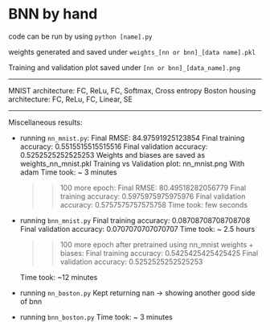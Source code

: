 # BNN by hand



code can be run by using `python [name].py`

weights generated and saved under `weights_[nn or bnn]_[data name].pkl`

Training and validation plot saved under `[nn or bnn]_[data_name].png`

----------------------------------------------------------------------
MNIST architecture: FC, ReLu, FC, Softmax, Cross entropy
Boston housing architecture: FC, ReLu, FC, Linear, SE

-----------------------------------------------------------------------

Miscellaneous results:

+ running `nn_mnist.py`:
	Final RMSE: 84.97591925123854
	Final training accuracy: 0.5515515515515516
	Final validation accuracy: 0.5252525252525253
	Weights and biases are saved as weights_nn_mnist.pkl
	Training vs Validation plot: nn_mnist.png
	With adam
	Time took: ~ 3 minutes

	>> 100 more epoch:
	Final RMSE: 80.49518282056779
	Final training accuracy: 0.5975975975975976
	Final validation accuracy: 0.5757575757575758
	Time took: few seconds


+ running `bnn_mnist.py`
	Final training accuracy: 0.08708708708708708
	Final validation accuracy: 0.0707070707070707
	Time took: ~ 2.5 hours

	>> 100 more epoch after pretrained using nn_mnist weights + biases:
	Final training accuracy: 0.5425425425425425
	Final validation accuracy: 0.5252525252525253

	Time took: ~12 minutes


+ running `nn_boston.py`
	Kept returning nan -> showing another good side of bnn

+ running `bnn_boston.py`
	Time took: ~ 3 minutes
